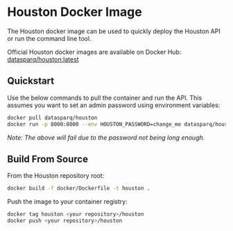 
# Houston Docker Image 

The Houston docker image can be used to quickly deploy the Houston API or run the command line tool.

Official Houston docker images are available on Docker Hub: [datasparq/houston:latest](https://hub.docker.com/r/datasparq/houston)

## Quickstart

Use the below commands to pull the container and run the API. 
This assumes you want to set an admin password using environment variables:

```bash
docker pull datasparq/houston
docker run -p 8000:8000 --env HOUSTON_PASSWORD=change_me datasparq/houston api
```

_Note: The above will fail due to the password not being long enough._

## Build From Source

From the Houston repository root:

```bash
docker build -f docker/Dockerfile -t houston .
```

Push the image to your container registry:

```bash
docker tag houston <your repository>/houston
docker push <your repository>/houston
```

